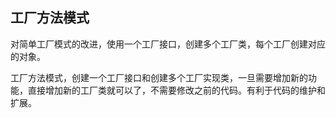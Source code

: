 ## 工厂方法模式
对简单工厂模式的改进，使用一个工厂接口，创建多个工厂类，每个工厂创建对应的对象。

工厂方法模式，创建一个工厂接口和创建多个工厂实现类，一旦需要增加新的功能，直接增加新的工厂类就可以了，不需要修改之前的代码。有利于代码的维护和扩展。
